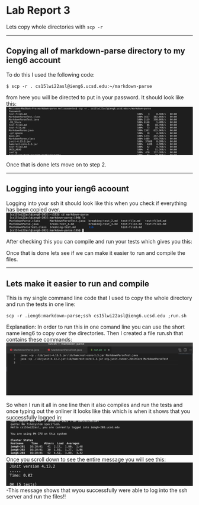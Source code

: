 # Lab Report 3

Lets copy whole directories with ```scp -r```

---
 Copying all of markdown-parse directory to my ieng6 account
---
To do this I used the following code:
```
$ scp -r . cs15lwi22asl@ieng6.ucsd.edu:~/markdown-parse
```
from here you will be directed to put in your password.
It should look like this:
![Image](copy2.png)

Once that is done lets move on to step 2.

---
Logging into your ieng6 acoount 
---
Logging into your ssh it should look like this when you check if everything has been copied over.
![Image](ls.png)

After checking this you can compile and run your tests which gives you this:

Once that is done lets see if we can make it easier to run and compile the files.


---
 Lets make it easier to run and compile
---
This is my single command line code that I used to copy the whole directory and run the tests in one line:
```
scp -r .ieng6:markdown-parse;ssh cs15lwi22asl@ieng6.ucsd.edu ;run.sh
```
Explanation:
In order to run this in one comand line you can use the short name ieng6 to copy over the directories. Then I created a file run.sh that contains these commands:
![Image](run.png)

So when I run it all in one line then it also compiles and run the tests and once typing out the onliner it looks like this which is when it shows that you successfully logged in:
![Image](help.png)
Once you scroll down to see the entire message you will see this: 
![Image](hello.png)
-This message shows that wyou successfully were able to log into the ssh server and run the files!!

